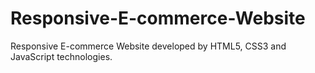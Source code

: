# Responsive-E-commerce-Website
Responsive E-commerce Website developed by HTML5, CSS3 and JavaScript technologies.
